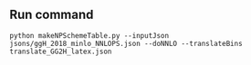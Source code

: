 ## Run command

```
python makeNPSchemeTable.py --inputJson jsons/ggH_2018_minlo_NNLOPS.json --doNNLO --translateBins translate_GG2H_latex.json
```
